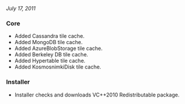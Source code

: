 *July 17, 2011*

### Core ###

- Added Cassandra tile cache.
- Added MongoDB tile cache.
- Added AzureBlobStorage tile cache.
- Added Berkeley DB tile cache.
- Added Hypertable tile cache.
- Added KosmosnimkiDisk tile cache.

### Installer ###

- Installer checks and downloads VC++2010 Redistributable package.
